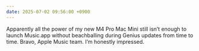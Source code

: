 ```yaml
---
date: 2025-07-02 09:56:00 +0900
---
```


Apparently all the power of my new M4 Pro Mac Mini still isn’t enough to launch Music.app without beachballing during Genius updates from time to time. Bravo, Apple Music team. I’m honestly impressed.
